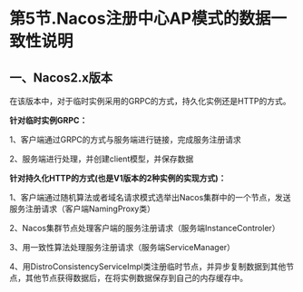 # 第5节.Nacos注册中心AP模式的数据一致性说明

## 一、Nacos2.x版本

在该版本中，对于临时实例采用的GRPC的方式，持久化实例还是HTTP的方式。

**针对临时实例GRPC：**

1、客户端通过GRPC的方式与服务端进行链接，完成服务注册请求

2、服务端进行处理，并创建client模型，并保存数据

**针对持久化HTTP的方式(也是V1版本的2种实例的实现方式)：**

1、客户端通过随机算法或者域名请求模式选举出Nacos集群中的一个节点，发送服务注册请求（客户端NamingProxy类）

2、Nacos集群节点处理客户端的服务注册请求（服务端InstanceControler）

3、用一致性算法处理服务注册请求（服务端ServiceManager）

4、用DistroConsistencyServiceImpl类注册临时节点，并异步复制数据到其他节点，其他节点获得数据后，在将实例数据保存到自己的内存缓存中。

